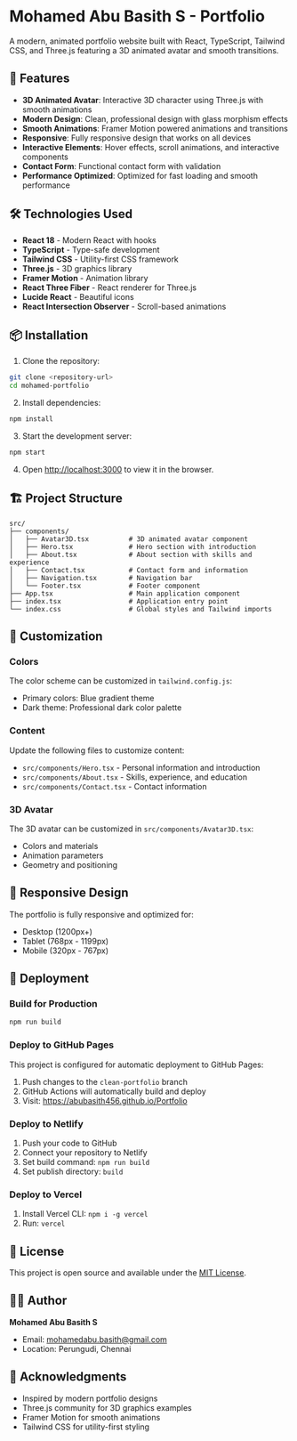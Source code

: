 # Mohamed Abu Basith S - Portfolio

A modern, animated portfolio website built with React, TypeScript, Tailwind CSS, and Three.js featuring a 3D animated avatar and smooth transitions.

## 🚀 Features

- **3D Animated Avatar**: Interactive 3D character using Three.js with smooth animations
- **Modern Design**: Clean, professional design with glass morphism effects
- **Smooth Animations**: Framer Motion powered animations and transitions
- **Responsive**: Fully responsive design that works on all devices
- **Interactive Elements**: Hover effects, scroll animations, and interactive components
- **Contact Form**: Functional contact form with validation
- **Performance Optimized**: Optimized for fast loading and smooth performance

## 🛠️ Technologies Used

- **React 18** - Modern React with hooks
- **TypeScript** - Type-safe development
- **Tailwind CSS** - Utility-first CSS framework
- **Three.js** - 3D graphics library
- **Framer Motion** - Animation library
- **React Three Fiber** - React renderer for Three.js
- **Lucide React** - Beautiful icons
- **React Intersection Observer** - Scroll-based animations

## 📦 Installation

1. Clone the repository:
```bash
git clone <repository-url>
cd mohamed-portfolio
```

2. Install dependencies:
```bash
npm install
```

3. Start the development server:
```bash
npm start
```

4. Open [http://localhost:3000](http://localhost:3000) to view it in the browser.

## 🏗️ Project Structure

```
src/
├── components/
│   ├── Avatar3D.tsx          # 3D animated avatar component
│   ├── Hero.tsx              # Hero section with introduction
│   ├── About.tsx             # About section with skills and experience
│   ├── Contact.tsx           # Contact form and information
│   ├── Navigation.tsx        # Navigation bar
│   └── Footer.tsx            # Footer component
├── App.tsx                   # Main application component
├── index.tsx                 # Application entry point
└── index.css                 # Global styles and Tailwind imports
```

## 🎨 Customization

### Colors
The color scheme can be customized in `tailwind.config.js`:
- Primary colors: Blue gradient theme
- Dark theme: Professional dark color palette

### Content
Update the following files to customize content:
- `src/components/Hero.tsx` - Personal information and introduction
- `src/components/About.tsx` - Skills, experience, and education
- `src/components/Contact.tsx` - Contact information

### 3D Avatar
The 3D avatar can be customized in `src/components/Avatar3D.tsx`:
- Colors and materials
- Animation parameters
- Geometry and positioning

## 📱 Responsive Design

The portfolio is fully responsive and optimized for:
- Desktop (1200px+)
- Tablet (768px - 1199px)
- Mobile (320px - 767px)

## 🚀 Deployment

### Build for Production
```bash
npm run build
```

### Deploy to GitHub Pages
This project is configured for automatic deployment to GitHub Pages:
1. Push changes to the `clean-portfolio` branch
2. GitHub Actions will automatically build and deploy
3. Visit: https://abubasith456.github.io/Portfolio

### Deploy to Netlify
1. Push your code to GitHub
2. Connect your repository to Netlify
3. Set build command: `npm run build`
4. Set publish directory: `build`

### Deploy to Vercel
1. Install Vercel CLI: `npm i -g vercel`
2. Run: `vercel`

## 📄 License

This project is open source and available under the [MIT License](LICENSE).

## 👨‍💻 Author

**Mohamed Abu Basith S**
- Email: mohamedabu.basith@gmail.com
- Location: Perungudi, Chennai

## 🙏 Acknowledgments

- Inspired by modern portfolio designs
- Three.js community for 3D graphics examples
- Framer Motion for smooth animations
- Tailwind CSS for utility-first styling
